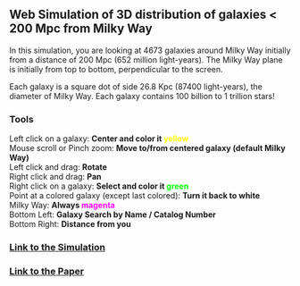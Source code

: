 ## Web Simulation of 3D distribution of galaxies < 200 Mpc from Milky Way

<p>In this simulation, you are looking at 4673 galaxies around Milky Way initially from a distance of 200 Mpc (652 million light-years). The Milky Way plane is initially from top to bottom, perpendicular to the screen.</p>
<p>Each galaxy is a square dot of side 26.8 Kpc (87400 light-years), the diameter of Milky Way. Each galaxy contains 100 billion to 1 trillion stars!</p>

### Tools
Left click on a galaxy: <b>Center and color it <span style='color:#ff0;'>yellow</span></b><br>
Mouse scroll or Pinch zoom: <b>Move to/from centered galaxy (default Milky Way)</b><br>Left click and drag: <b>Rotate</b><br>Right click and drag: <b>Pan</b><br>
Right click on a galaxy: <b>Select and color it <span style='color:#0f0;'>green</span></b><br>
Point at a colored galaxy (except last colored): <b>Turn it back to white</b><br>
Milky Way: <b>Always <span style='color:#f0f;'>magenta</span></b><br>
Bottom Left: <b>Galaxy Search by Name / Catalog Number</b><br>
Bottom Right: <b>Distance from you</b></p>

### [Link to the Simulation](https://riteshsingh.github.io/galaxies/)
### [Link to the Paper]([https://academic.oup.com/astrogeo/article-abstract/61/4/4.42/5873800](https://academic.oup.com/astrogeo/article/61/4/4.42/5873800))

